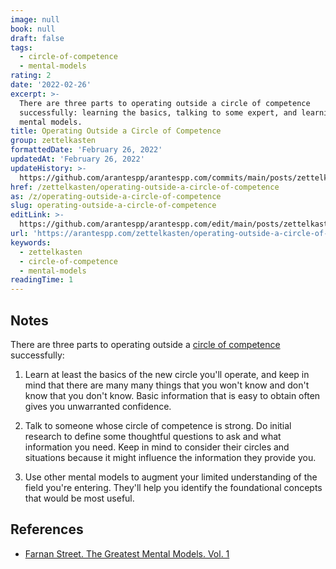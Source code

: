 ```yaml
---
image: null
book: null
draft: false
tags:
  - circle-of-competence
  - mental-models
rating: 2
date: '2022-02-26'
excerpt: >-
  There are three parts to operating outside a circle of competence
  successfully: learning the basics, talking to some expert, and learning other
  mental models.
title: Operating Outside a Circle of Competence
group: zettelkasten
formattedDate: 'February 26, 2022'
updatedAt: 'February 26, 2022'
updateHistory: >-
  https://github.com/arantespp/arantespp.com/commits/main/posts/zettelkasten/operating-outside-a-circle-of-competence.md
href: /zettelkasten/operating-outside-a-circle-of-competence
as: /z/operating-outside-a-circle-of-competence
slug: operating-outside-a-circle-of-competence
editLink: >-
  https://github.com/arantespp/arantespp.com/edit/main/posts/zettelkasten/operating-outside-a-circle-of-competence.md
url: 'https://arantespp.com/zettelkasten/operating-outside-a-circle-of-competence'
keywords:
  - zettelkasten
  - circle-of-competence
  - mental-models
readingTime: 1
---
```


## Notes

There are three parts to operating outside a [circle of competence](/z/circle-of-competence) successfully:

1. Learn at least the basics of the new circle you'll operate, and keep in mind that there are many many things that you won't know and don't know that you don't know. Basic information that is easy to obtain often gives you unwarranted confidence.

2. Talk to someone whose circle of competence is strong. Do initial research to define some thoughtful questions to ask and what information you need. Keep in mind to consider their circles and situations because it might influence the information they provide you.

3. Use other mental models to augment your limited understanding of the field you're entering. They'll help you identify the foundational concepts that would be most useful.

## References

- [Farnan Street. The Greatest Mental Models. Vol. 1](/tgmm1)
